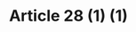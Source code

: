 ---
title: "Article 28 (1) (1)"
draft: false
exceptions:
- info53h
memberstates:
- LT
score: 3
compensation:
- 
remarks: |
 


link: ""
---